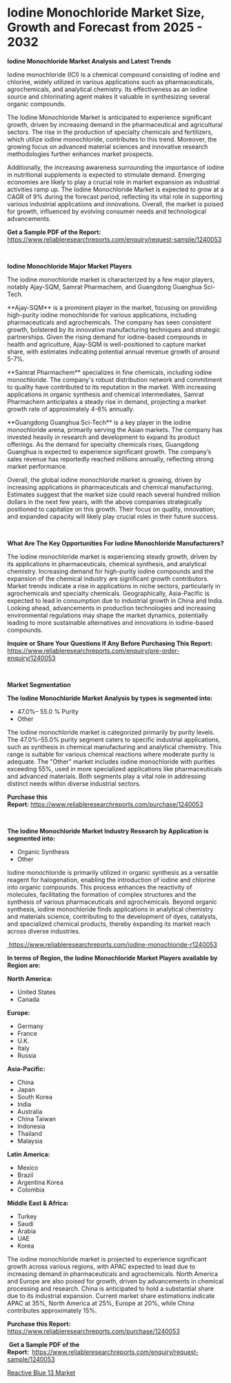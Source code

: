 <p><h1>Iodine Monochloride Market Size, Growth and Forecast from 2025 - 2032</h1></p><p><strong>Iodine Monochloride Market Analysis and Latest Trends</strong></p>
<p><p>Iodine monochloride (ICl) is a chemical compound consisting of iodine and chlorine, widely utilized in various applications such as pharmaceuticals, agrochemicals, and analytical chemistry. Its effectiveness as an iodine source and chlorinating agent makes it valuable in synthesizing several organic compounds.</p><p>The Iodine Monochloride Market is anticipated to experience significant growth, driven by increasing demand in the pharmaceutical and agricultural sectors. The rise in the production of specialty chemicals and fertilizers, which utilize iodine monochloride, contributes to this trend. Moreover, the growing focus on advanced material sciences and innovative research methodologies further enhances market prospects.</p><p>Additionally, the increasing awareness surrounding the importance of iodine in nutritional supplements is expected to stimulate demand. Emerging economies are likely to play a crucial role in market expansion as industrial activities ramp up. The Iodine Monochloride Market is expected to grow at a CAGR of 9% during the forecast period, reflecting its vital role in supporting various industrial applications and innovations. Overall, the market is poised for growth, influenced by evolving consumer needs and technological advancements.</p></p>
<p><strong>Get a Sample PDF of the Report:&nbsp;</strong> <a href="https://www.reliableresearchreports.com/enquiry/request-sample/1240053?utm_campaign=3086&utm_medium=2&utm_source=Github&utm_content=ia&utm_term=02042025&utm_id=iodine-monochloride">https://www.reliableresearchreports.com/enquiry/request-sample/1240053</a></p>
<p>&nbsp;</p>
<p><strong>Iodine Monochloride Major Market Players</strong></p>
<p><p>The iodine monochloride market is characterized by a few major players, notably Ajay-SQM, Samrat Pharmachem, and Guangdong Guanghua Sci-Tech. </p><p>**Ajay-SQM** is a prominent player in the market, focusing on providing high-purity iodine monochloride for various applications, including pharmaceuticals and agrochemicals. The company has seen consistent growth, bolstered by its innovative manufacturing techniques and strategic partnerships. Given the rising demand for iodine-based compounds in health and agriculture, Ajay-SQM is well-positioned to capture market share, with estimates indicating potential annual revenue growth of around 5-7%.</p><p>**Samrat Pharmachem** specializes in fine chemicals, including iodine monochloride. The company's robust distribution network and commitment to quality have contributed to its reputation in the market. With increasing applications in organic synthesis and chemical intermediates, Samrat Pharmachem anticipates a steady rise in demand, projecting a market growth rate of approximately 4-6% annually.</p><p>**Guangdong Guanghua Sci-Tech** is a key player in the iodine monochloride arena, primarily serving the Asian markets. The company has invested heavily in research and development to expand its product offerings. As the demand for specialty chemicals rises, Guangdong Guanghua is expected to experience significant growth. The company’s sales revenue has reportedly reached millions annually, reflecting strong market performance.</p><p>Overall, the global iodine monochloride market is growing, driven by increasing applications in pharmaceuticals and chemical manufacturing. Estimates suggest that the market size could reach several hundred million dollars in the next few years, with the above companies strategically positioned to capitalize on this growth. Their focus on quality, innovation, and expanded capacity will likely play crucial roles in their future success.</p></p>
<p>&nbsp;</p>
<p><strong>What Are The Key Opportunities For Iodine Monochloride Manufacturers?</strong></p>
<p><p>The iodine monochloride market is experiencing steady growth, driven by its applications in pharmaceuticals, chemical synthesis, and analytical chemistry. Increasing demand for high-purity iodine compounds and the expansion of the chemical industry are significant growth contributors. Market trends indicate a rise in applications in niche sectors, particularly in agrochemicals and specialty chemicals. Geographically, Asia-Pacific is expected to lead in consumption due to industrial growth in China and India. Looking ahead, advancements in production technologies and increasing environmental regulations may shape the market dynamics, potentially leading to more sustainable alternatives and innovations in iodine-based compounds.</p></p>
<p><strong>Inquire or Share Your Questions If Any Before Purchasing This Report:</strong> <a href="https://www.reliableresearchreports.com/enquiry/pre-order-enquiry/1240053?utm_campaign=3086&utm_medium=2&utm_source=Github&utm_content=ia&utm_term=02042025&utm_id=iodine-monochloride">https://www.reliableresearchreports.com/enquiry/pre-order-enquiry/1240053</a></p>
<p>&nbsp;</p>
<p><strong>Market Segmentation</strong></p>
<p><strong>The Iodine Monochloride Market Analysis by types is segmented into:</strong></p>
<p><ul><li>47.0%– 55.0 % Purity</li><li>Other</li></ul></p>
<p><p>The iodine monochloride market is categorized primarily by purity levels. The 47.0%–55.0% purity segment caters to specific industrial applications, such as synthesis in chemical manufacturing and analytical chemistry. This range is suitable for various chemical reactions where moderate purity is adequate. The "Other" market includes iodine monochloride with purities exceeding 55%, used in more specialized applications like pharmaceuticals and advanced materials. Both segments play a vital role in addressing distinct needs within diverse industrial sectors.</p></p>
<p><strong>Purchase this Report:&nbsp;</strong><a href="https://www.reliableresearchreports.com/purchase/1240053?utm_campaign=3086&utm_medium=2&utm_source=Github&utm_content=ia&utm_term=02042025&utm_id=iodine-monochloride">https://www.reliableresearchreports.com/purchase/1240053</a></p>
<p>&nbsp;</p>
<p><strong>The Iodine Monochloride Market Industry Research by Application is segmented into:</strong></p>
<p><ul><li>Organic Synthesis</li><li>Other</li></ul></p>
<p><p>Iodine monochloride is primarily utilized in organic synthesis as a versatile reagent for halogenation, enabling the introduction of iodine and chlorine into organic compounds. This process enhances the reactivity of molecules, facilitating the formation of complex structures and the synthesis of various pharmaceuticals and agrochemicals. Beyond organic synthesis, iodine monochloride finds applications in analytical chemistry and materials science, contributing to the development of dyes, catalysts, and specialized chemical products, thereby expanding its market reach across diverse industries.</p></p>
<p><a href="https://www.reliableresearchreports.com/iodine-monochloride-r1240053?utm_campaign=3086&utm_medium=2&utm_source=Github&utm_content=ia&utm_term=02042025&utm_id=iodine-monochloride">&nbsp;https://www.reliableresearchreports.com/iodine-monochloride-r1240053</a></p>
<p><strong>In terms of Region, the Iodine Monochloride Market Players available by Region are:</strong></p>
<p>
    <p> <strong> North America: </strong>
        <ul>
            <li>United States</li>
            <li>Canada</li>
        </ul>
        </p> 
    <p> <strong> Europe: </strong>
        <ul>
            <li>Germany</li>
            <li>France</li>
            <li>U.K.</li>
            <li>Italy</li>
            <li>Russia</li>
        </ul>
        </p> 
    <p> <strong> Asia-Pacific: </strong>
        <ul>
            <li>China</li>
            <li>Japan</li>
            <li>South Korea</li>
            <li>India</li>
            <li>Australia</li>
            <li>China Taiwan</li>
            <li>Indonesia</li>
            <li>Thailand</li>
            <li>Malaysia</li>
        </ul>
        </p> 
    <p> <strong> Latin America: </strong>
        <ul>
            <li>Mexico</li>
            <li>Brazil</li>
            <li>Argentina Korea</li>
            <li>Colombia</li>
        </ul>
        </p> 
    <p> <strong> Middle East & Africa: </strong>
        <ul>
            <li>Turkey</li>
            <li>Saudi</li>
            <li>Arabia</li>
            <li>UAE</li>
            <li>Korea</li>
        </ul>
    </p>
    </p>
<p><p>The iodine monochloride market is projected to experience significant growth across various regions, with APAC expected to lead due to increasing demand in pharmaceuticals and agrochemicals. North America and Europe are also poised for growth, driven by advancements in chemical processing and research. China is anticipated to hold a substantial share due to its industrial expansion. Current market share estimations indicate APAC at 35%, North America at 25%, Europe at 20%, while China contributes approximately 15%.</p></p>
<p><strong>Purchase this Report: </strong><a href="https://www.reliableresearchreports.com/purchase/1240053?utm_campaign=3086&utm_medium=2&utm_source=Github&utm_content=ia&utm_term=02042025&utm_id=iodine-monochloride">https://www.reliableresearchreports.com/purchase/1240053</a></p>
<p>&nbsp;<strong>Get a Sample PDF of the Report:&nbsp;&nbsp;</strong><a href="https://www.reliableresearchreports.com/enquiry/request-sample/1240053?utm_campaign=3086&utm_medium=2&utm_source=Github&utm_content=ia&utm_term=02042025&utm_id=iodine-monochloride">https://www.reliableresearchreports.com/enquiry/request-sample/1240053</a></p>
<p><strong></strong></p>
<p><p><a href="https://github.com/jhamygunler/Market-Research-Report-List-1/blob/main/reactive-blue-13-market.md?utm_campaign=3086&utm_medium=2&utm_source=Github&utm_content=ia&utm_term=02042025&utm_id=iodine-monochloride">Reactive Blue 13 Market</a></p></p>